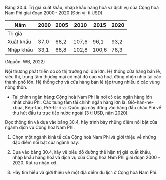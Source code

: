 Bảng 30.4. Trị giá xuất khẩu, nhập khẩu hàng hoá và dịch vụ 
của Cộng hoà Nam Phi giai đoạn 2000 - 2020
(Đơn vị: tỉ USD)

Năm | 2000 | 2005 | 2010 | 2015 | 2020
--- | --- | --- | --- | --- | ---
Trị giá | | | | |
Xuất khẩu | 37,0 | 68,2 | 107,6 | 96,1 | 93,2
Nhập khẩu | 33,1 | 68,8 | 102,8 | 100,6 | 78,3

(Nguồn: WB, 2022)

Nội thương phát triển do có thị trường nội địa lớn. Hệ thống cửa hàng bán lẻ, siêu thị, trung tâm thương mại có mật độ cao và hoạt động nhộn nhịp tại các thành phố lớn. Hệ thống chợ và cửa hàng bán lẻ tập trung nhiều ở các vùng nông thôn.

- Tài chính ngân hàng: Cộng hoà Nam Phi là nơi có các ngân hàng lớn nhất châu Phi. Các trung tâm tài chính ngân hàng lớn là: Giô-han-ne-xbua, Kép-tao, Prê-tô-ri-a. Quốc gia này đứng vào hàng đầu châu Phi về thu hút đầu tư trực tiếp nước ngoài (3 tỉ USD, năm 2020).

Đọc thông tin và dựa vào bảng 30.4, hãy trình bày những điểm nổi bật của ngành dịch vụ Cộng hoà Nam Phi.

1. Chọn một ngành kinh tế của Cộng hoà Nam Phi và giới thiệu về những đặc điểm nổi bật của ngành này.

2. Dựa vào bảng 30.4, hãy vẽ biểu đồ đường thể hiện trị giá xuất khẩu, nhập khẩu hàng hoá và dịch vụ của Cộng hoà Nam Phi giai đoạn 2000 - 2020. Rút ra nhận xét.

3. Hãy tìm hiểu và giới thiệu về một địa điểm du lịch ở Cộng hoà Nam Phi.
